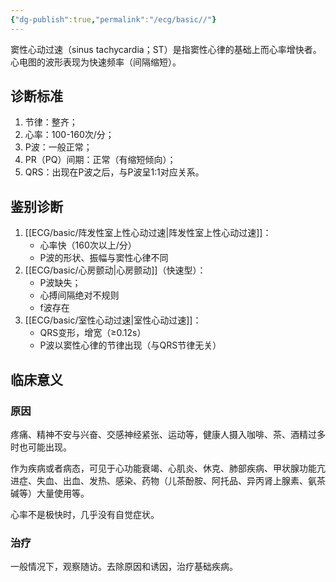 ```yaml
---
{"dg-publish":true,"permalink":"/ecg/basic//"}
---
```


窦性心动过速（sinus tachycardia；ST）是指窦性心律的基础上而心率增快者。心电图的波形表现为快速频率（间隔缩短）。

## 诊断标准
1.  节律：整齐；
2.  心率：100-160次/分；
3.  P波：一般正常；
4.  PR（PQ）间期：正常（有缩短倾向）；
5.  QRS：出现在P波之后，与P波呈1:1对应关系。

## 鉴别诊断
1.  [[ECG/basic/阵发性室上性心动过速\|阵发性室上性心动过速]]：
    -   心率快（160次以上/分）
    -   P波的形状、振幅与窦性心律不同
2.  [[ECG/basic/心房颤动\|心房颤动]]（快速型）：
    -   P波缺失；
    -   心搏间隔绝对不规则
    -   f波存在
3.  [[ECG/basic/室性心动过速\|室性心动过速]]：
    -   QRS变形，增宽（≥0.12s）
    -   P波以窦性心律的节律出现（与QRS节律无关）

## 临床意义
### 原因
疼痛、精神不安与兴奋、交感神经紧张、运动等，健康人摄入咖啡、茶、酒精过多时也可能出现。

作为疾病或者病态，可见于心功能衰竭、心肌炎、休克、肺部疾病、甲状腺功能亢进症、失血、出血、发热、感染、药物（儿茶酚胺、阿托品、异丙肾上腺素、氨茶碱等）大量使用等。

心率不是极快时，几乎没有自觉症状。
### 治疗
一般情况下，观察随访。去除原因和诱因，治疗基础疾病。